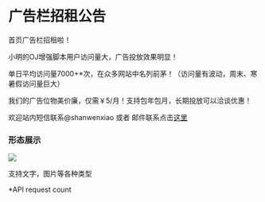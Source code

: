 # 广告栏招租公告

首页广告栏招租啦！

小明的OJ增强脚本用户访问量大，广告投放效果明显！

单日平均访问量7000+*次，在众多网站中名列前茅！（访问量有波动，周末、寒暑假访问量巨大）

我们的广告位物美价廉，仅需￥5/月！支持包年包月，长期投放可以洽谈优惠！

欢迎站内短信联系@shanwenxiao 或者 邮件联系点击[这里](mailto:seanoj_noreply@yeah.net)

### 形态展示

![](https://image.langningchen.com/plzsvgxvmupwwgfndwhxrhllshkassur)

支持文字，图片等各种类型

*API request count

